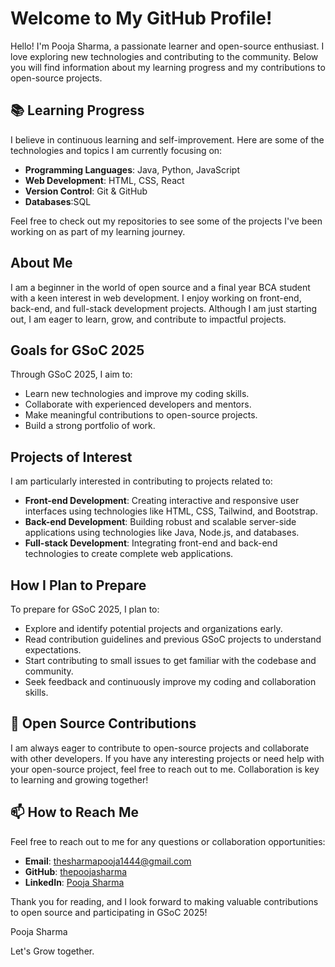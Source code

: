 # Welcome to My GitHub Profile!

Hello! I'm Pooja Sharma, a passionate learner and open-source enthusiast. I love exploring new technologies and contributing to the community. Below you will find information about my learning progress and my contributions to open-source projects.

## 📚 Learning Progress

I believe in continuous learning and self-improvement. Here are some of the technologies and topics I am currently focusing on:

- **Programming Languages**: Java, Python, JavaScript
- **Web Development**: HTML, CSS, React
- **Version Control**: Git & GitHub
- **Databases**:SQL

Feel free to check out my repositories to see some of the projects I've been working on as part of my learning journey.

## About Me

I am a beginner in the world of open source and a final year BCA student with a keen interest in web development. I enjoy working on front-end, back-end, and full-stack development projects. Although I am just starting out, I am eager to learn, grow, and contribute to impactful projects.

## Goals for GSoC 2025

Through GSoC 2025, I aim to:
- Learn new technologies and improve my coding skills.
- Collaborate with experienced developers and mentors.
- Make meaningful contributions to open-source projects.
- Build a strong portfolio of work.

## Projects of Interest

I am particularly interested in contributing to projects related to:
- **Front-end Development**: Creating interactive and responsive user interfaces using technologies like HTML, CSS, Tailwind, and Bootstrap.
- **Back-end Development**: Building robust and scalable server-side applications using technologies like Java, Node.js, and databases.
- **Full-stack Development**: Integrating front-end and back-end technologies to create complete web applications.

## How I Plan to Prepare

To prepare for GSoC 2025, I plan to:
- Explore and identify potential projects and organizations early.
- Read contribution guidelines and previous GSoC projects to understand expectations.
- Start contributing to small issues to get familiar with the codebase and community.
- Seek feedback and continuously improve my coding and collaboration skills.

## 🌟 Open Source Contributions

I am always eager to contribute to open-source projects and collaborate with other developers. 
If you have any interesting projects or need help with your open-source project, feel free to reach out to me. Collaboration is key to learning and growing together!

## 📫 How to Reach Me

Feel free to reach out to me for any questions or collaboration opportunities:
- **Email**: thesharmapooja1444@gmail.com
- **GitHub**: [thepoojasharma](https://github.com/thepoojasharma)
- **LinkedIn**: [Pooja Sharma](https://www.linkedin.com/in/the-pooja-sharma/)

Thank you for reading, and I look forward to making valuable contributions to open source and participating in GSoC 2025!

Pooja Sharma

Let's Grow together.
